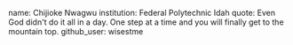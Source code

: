name: Chijioke Nwagwu
institution: Federal Polytechnic Idah
quote: Even God didn't do it all in a day. One step at a time and you will finally get to the mountain top.
github_user: wisestme